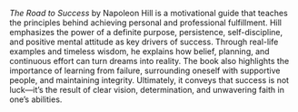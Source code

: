 *The Road to Success* by Napoleon Hill is a motivational guide that teaches the principles behind achieving personal and professional fulfillment. Hill emphasizes the power of a definite purpose, persistence, self-discipline, and positive mental attitude as key drivers of success. Through real-life examples and timeless wisdom, he explains how belief, planning, and continuous effort can turn dreams into reality. The book also highlights the importance of learning from failure, surrounding oneself with supportive people, and maintaining integrity. Ultimately, it conveys that success is not luck—it’s the result of clear vision, determination, and unwavering faith in one’s abilities.

